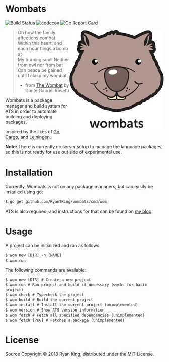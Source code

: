 # Wombats
[![Build Status](https://travis-ci.org/RyanTKing/wombats.svg?branch=master)](https://travis-ci.org/RyanTKing/wombats) [![codecov](https://codecov.io/gh/RyanTKing/wombats/branch/master/graph/badge.svg)](https://codecov.io/gh/RyanTKing/wombats) [![Go Report Card](https://goreportcard.com/badge/github.com/RyanTKing/wombats)](https://goreportcard.com/report/github.com/RyanTKing/wombats)

<img src="logo.png" alt="Wombats logo" title="The simple Wombat" align="right" />

> Oh how the family affections combat<br/>
> Within this heart, and each hour flings a bomb at<br/>
> My burning soul! Neither from owl nor from bat<br/>
> Can peace be gained until I clasp my wombat.<br/>
> - from [The Wombat](https://www.poemhunter.com/poem/the-wombat-2/) by Dante Gabriel Rosetti

Wombats is a package manager and build system for ATS in order to automate
building and deploying packages.

Inspired by the likes of [Go](https://github.com/golang/go), [Cargo](https://github.com/rust-lang/cargo), and [Leiningen](https://github.com/technomancy/leiningen).

**Note:** There is currently no server setup to manage the language packages,
so this is not ready for use out side of experimental use.

# Installation

Currently, Wombats is not on any package managers, but can easily be installed
using go:

    $ go get github.com/RyanTKing/wombats/cmd/wom

ATS is also required, and instructions for that can be found on [my blog](http://ryanking.com/blog/joy-of-ats-1-installing-ats/).


# Usage

A project can be initialized and ran as follows:

    $ wom new [DIR] -n [NAME]
    $ wom run

The following commands are available:

    $ wom new [DIR] # Create a new project
    $ wom run # Run project and build if necessary (works for basic project)
    $ wom check # Typecheck the project
    $ wom build # Build the current project
    $ wom install # Install the current project (unimplemented)
    $ wom version # Show ATS version information
    $ wom fetch # Fetch all specified dependencies (unimplemented)
    $ wom fetch [PKG] # Fetches a package (unimplemented)

# License

Source Copyright &copy; 2018 Ryan King, distributed under the MIT License.
